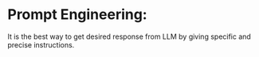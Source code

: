 # Prompt Engineering:

It is the best way to get desired response from LLM by giving specific and precise instructions.
